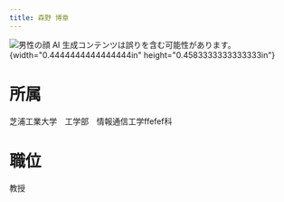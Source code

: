 ```yaml
---
title: 森野 博章
---
```


![男性の顔 AI
生成コンテンツは誤りを含む可能性があります。](./media/image1.png){width="0.4444444444444444in"
height="0.4583333333333333in"}

# 所属

芝浦工業大学　工学部　情報通信工学ffefef科

# 職位

教授
